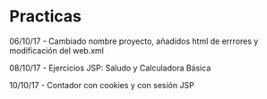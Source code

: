 # Practicas

06/10/17 - Cambiado nombre proyecto, añadidos html de errrores y 				modificación del web.xml

08/10/17 - Ejercicios JSP: Saludo y Calculadora Básica

10/10/17 - Contador con cookies y con sesión JSP